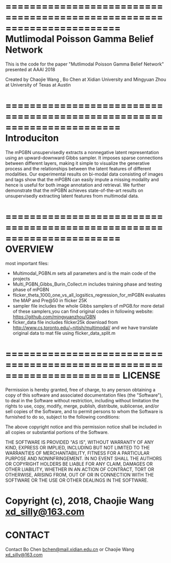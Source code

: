 =======================================================================
Mutlimodal Poisson Gamma Belief Network
=======================================================================

This is the code for the paper "Mutlimodal Poisson Gamma Belief Network" presented at AAAI 2018 

Created by Chaojie Wang , Bo Chen at Xidian University and Mingyuan Zhou at University of Texas at Austin

=======================================================================
Introduciton 
=======================================================================

The mPGBN unsupervisedly extracts a nonnegative latent representation using an upward-downward Gibbs sampler. It imposes sparse connections between different layers, making it simple to visualize the generative process and the relationships between the latent features of different modalities. Our experimental results on bi-modal data consisting of images and tags show that the mPGBN can easily impute a missing modality and hence is useful for both image annotation and retrieval. We further demonstrate that the mPGBN achieves state-of-the-art results on unsupervisedly extracting latent features from multimodal data.

=======================================================================
OVERVIEW
=======================================================================

most important files:
- Multimodal_PGBN.m sets all parameters and is the main code of the projects
- Multi_PGBN_Gibbs_Burin_Collect.m includes training phase and testing phase of mPGBN
- flicker_theta_1000_one_vs_all_logsitics_regression_for_mPGBN evaluates the MAP and Pre@50 in flicker 25K
- sampler file includes the whole Gibbs samplers of mPGB.for more detail of these samplers,you can find original codes in following website: https://github.com/mingyuanzhou/GBN
- ficker_data file includes filcker25k download from http://www.cs.toronto.edu/~nitish/multimodal/ and we have translate original data to mat file using flicker_data_split.m 

=======================================================================
LICENSE
=======================================================================

Permission is hereby granted, free of charge, to any person obtaining a copy of this software and associated documentation files (the "Software"), to deal in the Software without restriction, including without limitation the rights to use, copy, modify, merge, publish, distribute, sublicense, and/or sell copies of the Software, and to permit persons to whom the Software is furnished to do so, subject to the following conditions:

The above copyright notice and this permission notice shall be included in all copies or substantial portions of the Software.

THE SOFTWARE IS PROVIDED "AS IS", WITHOUT WARRANTY OF ANY KIND, EXPRESS OR IMPLIED, INCLUDING BUT NOT LIMITED TO THE WARRANTIES OF MERCHANTABILITY, FITNESS FOR A PARTICULAR PURPOSE AND NONINFRINGEMENT. IN NO EVENT SHALL THE AUTHORS OR COPYRIGHT HOLDERS BE LIABLE FOR ANY CLAIM, DAMAGES OR OTHER LIABILITY, WHETHER IN AN ACTION OF CONTRACT, TORT OR OTHERWISE, ARISING FROM, OUT OF OR IN CONNECTION WITH THE SOFTWARE OR THE USE OR OTHER DEALINGS IN THE SOFTWARE.

Copyright (c), 2018, Chaojie Wang 
xd_silly@163.com
=======================================================================
CONTACT
=======================================================================
Contact Bo Chen <bchen@mail.xidian.edu.cn> or Chaojie Wang <xd_silly@163.com>
